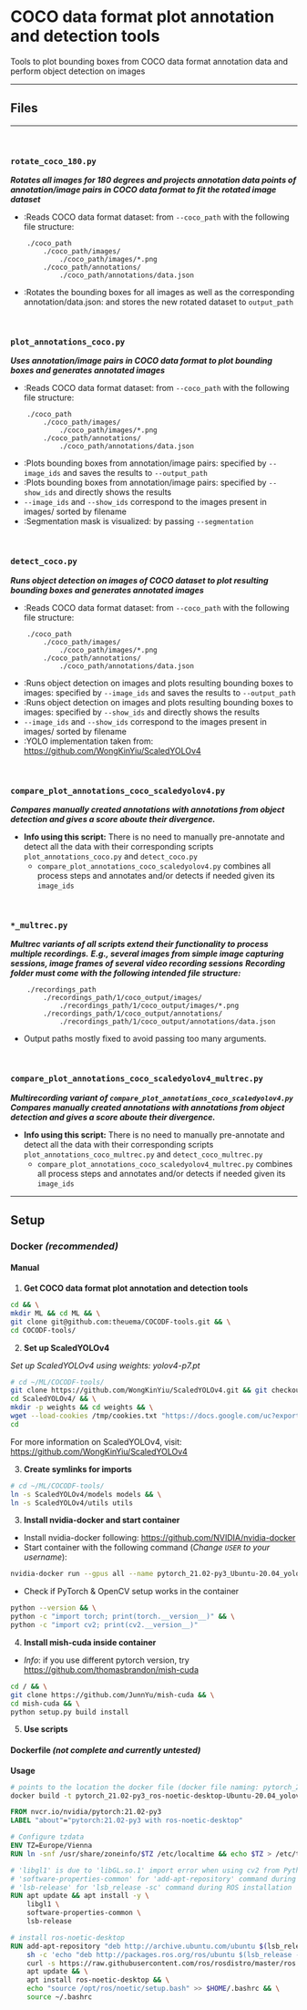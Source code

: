 # COCO data format plot annotation and detection tools

Tools to plot bounding boxes from COCO data format annotation data and perform object detection on images

***
## Files
***

<br>

### `rotate_coco_180.py`
***Rotates all images for 180 degrees and projects annotation data points of annotation/image pairs in COCO data format to fit the rotated image dataset***

- :Reads COCO data format dataset: from `--coco_path` with the following file structure:

```
    ./coco_path
        ./coco_path/images/
            ./coco_path/images/*.png
        ./coco_path/annotations/
            ./coco_path/annotations/data.json
```

- :Rotates the bounding boxes for all images as well as the corresponding annotation/data.json: and stores the new rotated dataset to `output_path`


<br>

### `plot_annotations_coco.py` 
***Uses annotation/image pairs in COCO data format to plot bounding boxes and generates annotated images***

- :Reads COCO data format dataset: from `--coco_path` with the following file structure:

```
    ./coco_path
        ./coco_path/images/
            ./coco_path/images/*.png
        ./coco_path/annotations/
            ./coco_path/annotations/data.json
```

- :Plots bounding boxes from annotation/image pairs: specified by `--image_ids` and saves the results to `--output_path`
- :Plots bounding boxes from annotation/image pairs: specified by `--show_ids` and directly shows the results
 - `--image_ids` and `--show_ids` correspond to the images present in images/ sorted by filename
- :Segmentation mask is visualized: by passing `--segmentation`

<br>

### `detect_coco.py` 
***Runs object detection on images of COCO dataset to plot resulting bounding boxes and generates annotated images***

- :Reads COCO data format dataset: from `--coco_path` with the following file structure: 

```
    ./coco_path
        ./coco_path/images/
            ./coco_path/images/*.png
        ./coco_path/annotations/
            ./coco_path/annotations/data.json
```

- :Runs object detection on images and plots resulting bounding boxes to images: specified by `--image_ids` and saves the results to `--output_path`
- :Runs object detection on images and plots resulting bounding boxes to images: specified by `--show_ids` and directly shows the results
 - `--image_ids` and `--show_ids` correspond to the images present in images/ sorted by filename
- :YOLO implementation taken from: https://github.com/WongKinYiu/ScaledYOLOv4

<br>

### `compare_plot_annotations_coco_scaledyolov4.py` 
***Compares manually created annotations with annotations from object detection and gives a score aboute their divergence.***

- **Info using this script:** There is no need to manually pre-annotate and detect all the data with their corresponding scripts `plot_annotations_coco.py` and `detect_coco.py`
    - `compare_plot_annotations_coco_scaledyolov4.py` combines all process steps and annotates and/or detects if needed given its `image_ids`

<br>

### `*_multrec.py` 
***Multrec variants of all scripts extend their functionality to process multiple recordings.***
***E.g., several images from simple image capturing sessions, image frames of several video recording sessions*** 
***Recording folder must come with the following intended file structure:***

```
    ./recordings_path
        ./recordings_path/1/coco_output/images/
            ./recordings_path/1/coco_output/images/*.png
        ./recordings_path/1/coco_output/annotations/
            ./recordings_path/1/coco_output/annotations/data.json
```

- Output paths mostly fixed to avoid passing too many arguments.


<br>

### `compare_plot_annotations_coco_scaledyolov4_multrec.py`
***Multirecording variant of `compare_plot_annotations_coco_scaledyolov4.py`***
***Compares manually created annotations with annotations from object detection and gives a score aboute their divergence.***

- **Info using this script:** There is no need to manually pre-annotate and detect all the data with their corresponding scripts `plot_annotations_coco_multrec.py` and `detect_coco_multrec.py`
    - `compare_plot_annotations_coco_scaledyolov4_multrec.py` combines all process steps and annotates and/or detects if needed given its `image_ids`

***
## Setup

### Docker *(recommended)*

#### Manual
[//]: # (#TODO: Merge all following steps with ScaledYOLOv4 submodule)

1. **Get COCO data format plot annotation and detection tools**

```bash
cd && \
mkdir ML && cd ML && \
git clone git@github.com:theuema/COCODF-tools.git && \
cd COCODF-tools/
```

2. **Set up ScaledYOLOv4**

*Set up ScaledYOLOv4 using weights: yolov4-p7.pt*
```bash
# cd ~/ML/COCODF-tools/
git clone https://github.com/WongKinYiu/ScaledYOLOv4.git && git checkout yolov4-large && \
cd ScaledYOLOv4/ && \
mkdir -p weights && cd weights && \
wget --load-cookies /tmp/cookies.txt "https://docs.google.com/uc?export=download&confirm=$(wget --quiet --save-cookies /tmp/cookies.txt --keep-session-cookies --no-check-certificate 'https://docs.google.com/uc?export=download&id=18fGlzgEJTkUEiBG4hW00pyedJKNnYLP3' -O- | sed -rn 's/.*confirm=([0-9A-Za-z_]+).*/\1\n/p')&id=18fGlzgEJTkUEiBG4hW00pyedJKNnYLP3" -O yolov4-p7.pt && rm -rf /tmp/cookies.txt && \
cd
```

For more information on ScaledYOLOv4, visit: https://github.com/WongKinYiu/ScaledYOLOv4

3. **Create symlinks for imports**

```bash
# cd ~/ML/COCODF-tools/
ln -s ScaledYOLOv4/models models && \
ln -s ScaledYOLOv4/utils utils
```

3. **Install nvidia-docker and start container**

- Install nvidia-docker following: https://github.com/NVIDIA/nvidia-docker
- Start container with the following command (*Change `USER` to your username*):

```bash
nvidia-docker run --gpus all --name pytorch_21.02-py3_Ubuntu-20.04_yolov4_csp -it -v /home/USER/ML:/ML/ --shm-size=64g nvcr.io/nvidia/pytorch:21.02-py3
```

- Check if PyTorch & OpenCV setup works in the container

```bash
python --version && \
python -c "import torch; print(torch.__version__)" && \
python -c "import cv2; print(cv2.__version__)"
```

4. **Install mish-cuda inside container**
- *Info*: if you use different pytorch version, try https://github.com/thomasbrandon/mish-cuda

```bash
cd / && \
git clone https://github.com/JunnYu/mish-cuda && \
cd mish-cuda && \
python setup.py build install
```

5. **Use scripts**

#### Dockerfile *(not complete and currently untested)*

**Usage**

```bash
# points to the location the docker file (docker file naming: pytorch_21.02-py3_ros-noetic-desktop-Ubuntu-20.04_yolov4_csp)
docker build -t pytorch_21.02-py3_ros-noetic-desktop-Ubuntu-20.04_yolov4_csp
```

```dockerfile
FROM nvcr.io/nvidia/pytorch:21.02-py3
LABEL "about"="pytorch:21.02-py3 with ros-noetic-desktop"

# Configure tzdata
ENV TZ=Europe/Vienna
RUN ln -snf /usr/share/zoneinfo/$TZ /etc/localtime && echo $TZ > /etc/timezone

# 'libgl1' is due to 'libGL.so.1' import error when using cv2 from Python
# 'software-properties-common' for 'add-apt-repository' command during ROS installation
# 'lsb-release' for 'lsb_release -sc' command during ROS installation
RUN apt update && apt install -y \
    libgl1 \
    software-properties-common \
    lsb-release 

# install ros-noetic-desktop
RUN add-apt-repository "deb http://archive.ubuntu.com/ubuntu $(lsb_release -sc) main universe restricted multiverse" && \
    sh -c 'echo "deb http://packages.ros.org/ros/ubuntu $(lsb_release -sc) main" > /etc/apt/sources.list.d/ros-latest.list' && \
    curl -s https://raw.githubusercontent.com/ros/rosdistro/master/ros.asc | apt-key add - && \
    apt update && \
    apt install ros-noetic-desktop && \
    echo "source /opt/ros/noetic/setup.bash" >> $HOME/.bashrc && \
    source ~/.bashrc
```